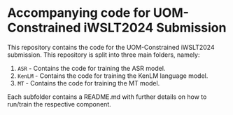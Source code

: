 # Accompanying code for UOM-Constrained iWSLT2024 Submission

This repository contains the code for the UOM-Constrained iWSLT2024 submission. This repository is split into three main folders, namely:
1. `ASR` - Contains the code for training the ASR model.
2. `KenLM` - Contains the code for training the KenLM language model.
3. `MT` - Contains the code for training the MT model.

Each subfolder contains a README.md with further details on how to run/train the respective component.